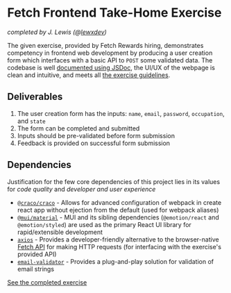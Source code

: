 # Fetch Frontend Take-Home Exercise #
*completed by J. Lewis (@[lewxdev](https://www.github.com/lewxdev))*

The given exercise, provided by Fetch Rewards hiring, demonstrates competency in frontend web development by producing a user creation form which interfaces with a basic API to `POST` some validated data. The codebase is well [documented using JSDoc](https://jsdoc.app/), the UI/UX of the webpage is clean and intuitive, and meets all [the exercise guidelines](https://fetch-hiring.s3.amazonaws.com/frontend.html).

## Deliverables ##
1. The user creation form has the inputs: `name`, `email`, `password`, `occupation`, and `state`
2. The form can be completed and submitted
3. Inputs should be pre-validated before form submission
4. Feedback is provided on successful form submission

## Dependencies ##
Justification for the few core dependencies of this project lies in its values for *code quality* and *developer and user experience*
+ [`@craco/craco`](https://www.npmjs.com/package/@craco/craco) - Allows for advanced configuration of webpack in create react app without ejection from the default (used for webpack aliases)
+ [`@mui/material`](https://mui.com) - MUI and its sibling dependencies (`@emotion/react` and `@emotion/styled`) are used as the primary React UI library for rapid/extensible development
+ [`axios`](https://www.npmjs.com/package/axios) - Provides a developer-friendly alternative to the browser-native [Fetch API](https://developer.mozilla.org/en-US/docs/Web/API/Fetch_API) for making HTTP requests (for interfacing with the exercise's provided API)
+ [`email-validator`](https://www.npmjs.com/package/email-validator) - Provides a plug-and-play solution for validation of email strings

[See the completed exercise](https://lewxdev.github.io/fetch-fe-take-home)
